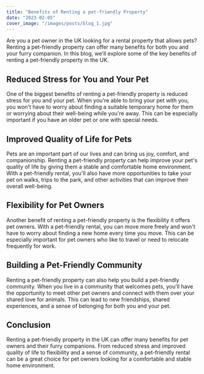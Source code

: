 ```yaml
---
title: "Benefits of Renting a pet-friendly Property"
date: "2023-02-05"
cover_image: "/images/posts/blog_1.jpg"
---
```


Are you a pet owner in the UK looking for a rental property that allows pets? Renting a pet-friendly property can offer many benefits for both you and your furry companion. In this blog, we'll explore some of the key benefits of renting a pet-friendly property in the UK.

## Reduced Stress for You and Your Pet

One of the biggest benefits of renting a pet-friendly property is reduced stress for you and your pet. When you're able to bring your pet with you, you won't have to worry about finding a suitable temporary home for them or worrying about their well-being while you're away. This can be especially important if you have an older pet or one with special needs.

## Improved Quality of Life for Pets

Pets are an important part of our lives and can bring us joy, comfort, and companionship. Renting a pet-friendly property can help improve your pet's quality of life by giving them a stable and comfortable home environment. With a pet-friendly rental, you'll also have more opportunities to take your pet on walks, trips to the park, and other activities that can improve their overall well-being.

## Flexibility for Pet Owners

Another benefit of renting a pet-friendly property is the flexibility it offers pet owners. With a pet-friendly rental, you can move more freely and won't have to worry about finding a new home every time you move. This can be especially important for pet owners who like to travel or need to relocate frequently for work.

## Building a Pet-Friendly Community

Renting a pet-friendly property can also help you build a pet-friendly community. When you live in a community that welcomes pets, you'll have the opportunity to meet other pet owners and connect with them over your shared love for animals. This can lead to new friendships, shared experiences, and a sense of belonging for both you and your pet.

## Conclusion

Renting a pet-friendly property in the UK can offer many benefits for pet owners and their furry companions. From reduced stress and improved quality of life to flexibility and a sense of community, a pet-friendly rental can be a great choice for pet owners looking for a comfortable and stable home environment.
